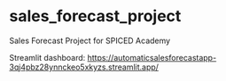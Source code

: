 # sales_forecast_project
Sales Forecast Project for SPICED Academy

Streamlit dashboard:
https://automaticsalesforecastapp-3qj4pbz28ynnckeo5xkyzs.streamlit.app/
